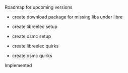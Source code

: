 Roadmap for upcoming versions
* create download package for missing libs under libre
* create libreelec setup
* create osmc setup

* create libreelec quirks
* create osmc quirks

Implemented
